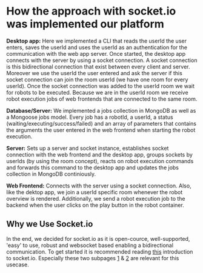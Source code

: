 # How the approach with socket.io was implemented our platform

**Desktop app:**
Here we implemented a CLI that reads the userId the user enters, saves the userId and uses the userId as an authentication for the communication with the web app server. Once started, the desktop app connects with the server by using a socket connection. A socket connection is this bidirectional connection that exist between every client and server. Moreover we use the userId the user entered and ask the server if this socket connection can join the room userId (we have one room for every userId). Once the socket connection was added to the userId room we wait for robots to be executed. Because we are in the userId room we receive robot execution jobs of web frontends that are connected to the same room.

**Database/Server:**
We implemented a jobs collection in MongoDB as well as a Mongoose jobs model. Every job has a robotId, a userId, a status (waiting/executing/success/failed) and an array of parameters that contains the arguments the user entered in the web frontend when starting the robot execution.

**Server:**
Sets up a server and socket instance, establishes socket connection with the web frontend and the desktop app, groups sockets by userIds (by using the room concept), reacts on robot execution commands and forwards this command to the desktop app and updates the jobs collection in MongoDB continiously.

**Web Frontend:**
Connects with the server using a socket connection. Also, like the dektop app, we join a userId specific room whenever the robot overview is rendered. Additionally, we send a robot execution job to the backend when the user clicks on the play button in the robot container.

## Why we Use Socket.io

In the end, we decided for socket.io as it is open-cource, well-supported, 'easy' to use, robust and websocket based enabling a bidirectional communication.
To get started it is recommended reading [this](https://socket.io/docs/v4/index.html) introduction to socket.io. Especially these two subpages [1](https://socket.io/docs/v4/server-socket-instance/) & [2](https://socket.io/docs/v4/client-socket-instance/) are relevant for this usecase.
